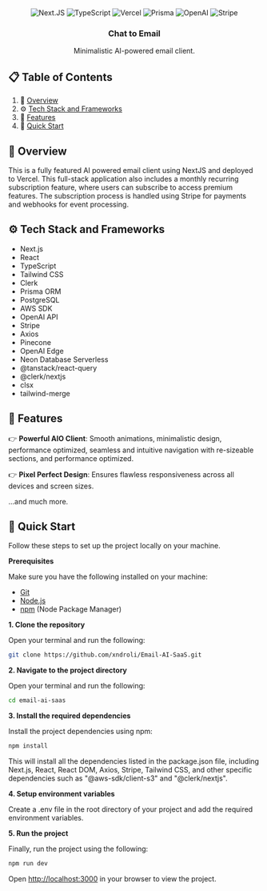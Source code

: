 <div align="center">
  <br />
    <!-- <a href="https://email-ai-saas-iota.vercel.app/mail" target="_blank">
      <img src="" alt="Project Banner">
    </a> -->
  <br />

  <div>
    <img src="https://img.shields.io/badge/next%20js-000000?style=for-the-badge&logo=nextdotjs&logoColor=white" alt="Next.JS" />
    <img src="https://img.shields.io/badge/TypeScript-007ACC?style=for-the-badge&logo=typescript&logoColor=white" alt="TypeScript" />
    <img src="https://img.shields.io/badge/Vercel-000000?style=for-the-badge&logo=vercel&logoColor=white" alt="Vercel" />
    <img src="https://img.shields.io/badge/Prisma-3982CE?style=for-the-badge&logo=Prisma&logoColor=white" alt="Prisma" />
    <img src="https://img.shields.io/badge/OpenAI-74aa9c?style=for-the-badge&logo=openai&logoColor=white" alt="OpenAI" />
    <img src="https://img.shields.io/badge/Stripe-626CD9?style=for-the-badge&logo=Stripe&logoColor=white" alt="Stripe" />
  </div>

<h3 align="center">Chat to Email</h3>

   <div align="center">
        Minimalistic AI-powered email client.
    </div>
</div>

## 📋 <a name="table">Table of Contents</a>

1. 🔗 [Overview](#overview)
2. ⚙️ [Tech Stack and Frameworks](#tech-stack)
3. 🔋 [Features](#features)
4. 🚀 [Quick Start](#quick-start)

## <a name="overview">🔗 Overview</a>

This is a fully featured AI powered email client using NextJS and deployed to Vercel. This full-stack application also includes a monthly recurring subscription feature, where users can subscribe to access premium features. The subscription process is handled using Stripe for payments and webhooks for event processing.

## <a name="tech-stack">⚙️ Tech Stack and Frameworks</a>

- Next.js
- React
- TypeScript
- Tailwind CSS
- Clerk
- Prisma ORM
- PostgreSQL
- AWS SDK
- OpenAI API
- Stripe
- Axios
- Pinecone
- OpenAI Edge
- Neon Database Serverless
- @tanstack/react-query
- @clerk/nextjs
- clsx
- tailwind-merge

## <a name="features">🔋 Features</a>

👉 **Powerful AIO Client**: Smooth animations, minimalistic design, performance optimized, seamless and intuitive navigation with re-sizeable sections, and performance optimized.

👉 **Pixel Perfect Design**: Ensures flawless responsiveness across all devices and screen sizes.

...and much more.

## <a name="quick-start">🚀 Quick Start</a>

Follow these steps to set up the project locally on your machine.

**Prerequisites**

Make sure you have the following installed on your machine:

- [Git](https://git-scm.com/)
- [Node.js](https://nodejs.org/en)
- [npm](https://www.npmjs.com/) (Node Package Manager)

**1. Clone the repository**

Open your terminal and run the following:

```bash
git clone https://github.com/xndroli/Email-AI-SaaS.git
```

**2. Navigate to the project directory**

Open your terminal and run the following:

```bash
cd email-ai-saas
```

**3. Install the required dependencies**

Install the project dependencies using npm:

```bash
npm install
```

This will install all the dependencies listed in the package.json file, including Next.js, React, React DOM, Axios, Stripe, Tailwind CSS, and other specific dependencies such as "@aws-sdk/client-s3" and "@clerk/nextjs".

**4. Setup environment variables**

Create a .env file in the root directory of your project and add the required environment variables.

**5. Run the project**

Finally, run the project using the following:

```bash
npm run dev
```

Open [http://localhost:3000](http://localhost:3000) in your browser to view the project.

